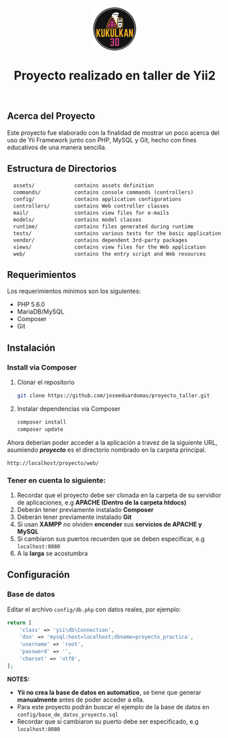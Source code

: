 <p align="center">
    <a href="https://github.com/joseeduardomas/proyecto_taller" target="_blank">
        <img src="web/img/logo.png" height="100px">
    </a>
    <h1 align="center">Proyecto realizado en taller de Yii2</h1>
    <br>
</p>




Acerca del Proyecto
-------------------
Este proyecto fue elaborado con la finalidad de mostrar un poco acerca del uso
de Yii Framework junto con PHP, MySQL y Git, hecho con fines educativos de una manera sencilla.


Estructura de Directorios
-------------------

      assets/             contains assets definition
      commands/           contains console commands (controllers)
      config/             contains application configurations
      controllers/        contains Web controller classes
      mail/               contains view files for e-mails
      models/             contains model classes
      runtime/            contains files generated during runtime
      tests/              contains various tests for the basic application
      vendor/             contains dependent 3rd-party packages
      views/              contains view files for the Web application
      web/                contains the entry script and Web resources


Requerimientos
------------
Los requerimientos mínimos son los siguientes:
* PHP 5.6.0
* MariaDB/MySQL
* Composer
* Git


Instalación
------------
### Install via Composer
1. Clonar el repositorio
    ```sh
   git clone https://github.com/joseeduardomas/proyecto_taller.git
   ```
2. Instalar dependencias via Composer
    ```sh
   composer install
   composer update
   ```

Ahora deberian poder acceder a la aplicación a travez de la siguiente URL, asumiendo **_proyecto_** es el directorio
nombrado en la carpeta principal.
~~~
http://localhost/proyecto/web/
~~~

### Tener en cuenta lo siguiente: 
1. Recordar que el proyecto debe ser clonada en la carpeta de su servidior de aplicaciones, e.g **APACHE (Dentro de la carpeta htdocs)**
2. Deberán tener previamente instalado **Composer**
3. Deberán tener previamente instalado **Git**
4. Si usan **XAMPP** no olviden **encender** sus **servicios de APACHE y MySQL**
5. Si cambiaron sus puertos recuerden que se deben especificar, e.g `localhost:8080`
6. A la **larga** se acostumbra

Configuración
-------------

### Base de datos

Editar el archivo `config/db.php` con datos reales, por ejemplo:

```php
return [
    'class' => 'yii\db\Connection',
    'dsn' => 'mysql:host=localhost;dbname=proyecto_practica',
    'username' => 'root',
    'password' => '',
    'charset' => 'utf8',
];
```

**NOTES:**
- **Yii no crea la base de datos en automatico**, se tiene que generar **manualmente** antes de poder acceder a ella.
- Para este proyecto podrán buscar el ejemplo de la base de datos en `config/base_de_datos_proyecto.sql`
- Recordar que si cambiaron su puerto debe ser especificado, e.g `localhost:8080`
